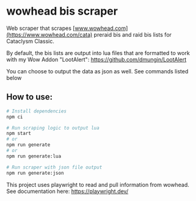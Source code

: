 # wowhead bis scraper

Web scraper that scrapes [www.wowhead.com](https://www.wowhead.com/cata) preraid bis and raid bis lists for Cataclysm Classic. 

By default, the bis lists are output into lua files that are formatted to work with my Wow Addon "LootAlert": https://github.com/dmungin/LootAlert

You can choose to output the data as json as well. See commands listed below

## How to use:

```bash
# Install dependencies
npm ci

# Run scraping logic to output lua
npm start 
# or 
npm run generate
# or 
npm run generate:lua

# Run scraper with json file output
npm run generate:json
```

This project uses playwright to read and pull information from wowhead. See documentation here: https://playwright.dev/